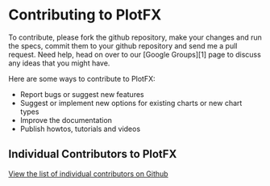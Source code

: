 Contributing to PlotFX
======================

To contribute, please fork the github repository, make your changes and run the 
specs, commit them to your github repository and send me a pull request.
Need help, head on over to our [Google Groups][1] page to discuss any ideas
that you might have.

Here are some ways to contribute to PlotFX:

  + Report bugs or suggest new features
  + Suggest or implement new options for existing charts or new chart types
  + Improve the documentation
  + Publish howtos, tutorials and videos

## Individual Contributors to PlotFX

[View the list of individual contributors on Github](http://github.com/plotfx/plotfx/graphs/contributors)


